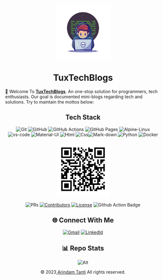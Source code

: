 <div align="center">

<img src='TuxTechBlogs/docs/img/favicon.ico' style="height:180px">

# **TuxTechBlogs**

<!-- Description About The Project -->
<div style="text-align:left">

🙏 Welcome To [**TuxTechBlogs**](README.md). An one-stop solution for programmers, tech enthusiasts. Our goal is documented mini-blogs regarding tech and solutions. Try to maintain the mottos below:

</div style="text-align:center">

<div>

<h2>Tech Stack</h2>
<!-- Badges For The Pages-->

![Git](https://img.shields.io/badge/git-%23F05033.svg?style=for-the-badge&logo=git&logoColor=white) ![GitHub](https://img.shields.io/badge/github-%23121011.svg?style=for-the-badge&logo=github&logoColor=white) ![GitHub Actions](https://img.shields.io/badge/github%20actions-%232671E5.svg?style=for-the-badge&logo=githubactions&logoColor=white) ![GitHub Pages](https://img.shields.io/badge/GitHub%20Pages-121011.svg?logo=github&style=for-the-badge)
![Alpine-Linux](https://img.shields.io/badge/Alpine_Linux-0D597F?style=for-the-badge&logo=alpine-linux&logoColor=white )
![vs-code](https://img.shields.io/badge/Visual_Studio_Code-0078D4?style=for-the-badge&logo=visual%20studio%20code&logoColor=white)
![Material-UI](https://img.shields.io/badge/Material--UI-0081CB?style=for-the-badge&logo=material-ui&logoColor=white)
![Html](https://img.shields.io/badge/HTML5-E34F26?style=for-the-badge&logo=html5&logoColor=white)
![Css](https://img.shields.io/badge/CSS3-1572B6?style=for-the-badge&logo=css3&logoColor=white)![Mark-down](https://img.shields.io/badge/Markdown-000000?style=for-the-badge&logo=markdown&logoColor=white)
![Python](https://img.shields.io/badge/Python-3776AB?style=for-the-badge&logo=python&logoColor=white)
![Docker](https://img.shields.io/badge/docker-%230db7ed.svg?style=for-the-badge&logo=docker&logoColor=white)


<img src='TuxTechBlogs/docs/img/site.png' style="height:180px">

![PRs](https://img.shields.io/badge/PRs-welcome-E87A90.svg?style=flat-square)
[![Contributors](https://img.shields.io/github/contributors/i-Am-GhOsT/GhostVerse.svg?style=flat-square)](https://github.com/i-Am-GhOsT/GhostVerse/graphs/contributors/)
[![License](https://img.shields.io/github/license/i-Am-GhOsT/GhostVerse.svg?style=flat-square)](./LICENSE)
![Github Action Badge](https://github.com/TuxTechLab/Blogs/actions/workflows/pages/pages-build-deployment/badge.svg)

## 🌐 Connect With Me

[![Gmail](https://img.shields.io/badge/Gmail-D14836?style=for-the-badge&logo=gmail&logoColor=white)](mailto:arindamtanti123@gmail.com)
[![LinkedId](https://img.shields.io/badge/LinkedIn-0077B5?style=for-the-badge&logo=linkedin&logoColor=white)](https://www.linkedin.com/in/arindam-tanti/)

</div>


<div style="text-align:center">

<h2>📊 Repo Stats </h2>


![Alt](https://repobeats.axiom.co/api/embed/6e50266512168c31ef7c3b5e68a67dacda98ef22.svg "Repobeats analytics image")

<p>&copy; 2023<a href="https://www.linkedin.com/in/arindam-tanti"> Arindam Tanti</a> All rights reserved.</p>

</div>